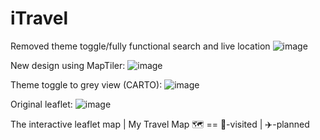 # iTravel

Removed theme toggle/fully functional search and live location
![image](https://github.com/user-attachments/assets/98dc24b7-5b11-4121-8530-638ee2048077)

New design using MapTiler:
![image](https://github.com/user-attachments/assets/80c89ade-a038-4144-93bb-e5c069b068da)


Theme toggle to grey view (CARTO):
![image](https://github.com/user-attachments/assets/bab20280-b0d9-4ce1-b411-3037169e0653)

Original leaflet:
![image](https://github.com/user-attachments/assets/efb82f83-5c02-437c-a73d-041bac3dcd97)


The interactive leaflet map | My Travel Map 🗺️ == 🚩-visited | ✈️-planned
